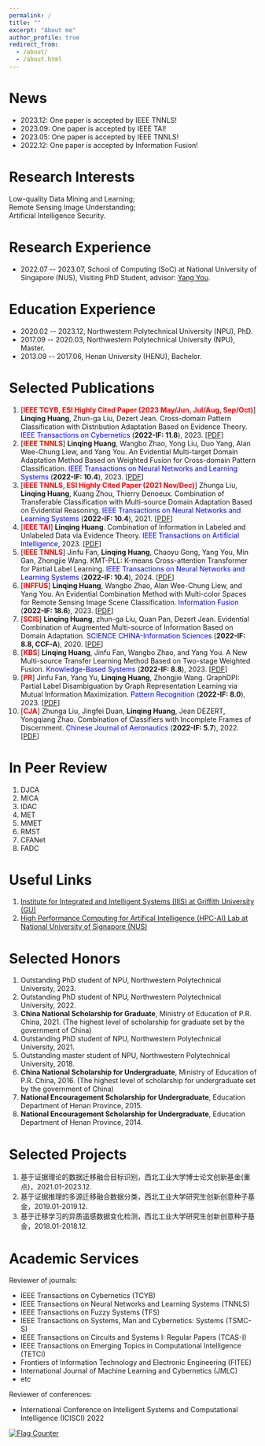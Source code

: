 ```yaml
---
permalink: /
title: ""
excerpt: "About me"
author_profile: true
redirect_from: 
  - /about/
  - /about.html
---
```


News
======
- 2023.12: One paper is accepted by IEEE TNNLS!
- 2023.09: One paper is accepted by IEEE TAI!
- 2023.05: One paper is accepted by IEEE TNNLS!
- 2022.12: One paper is accepted by Information Fusion!

Research Interests
======
Low-quality Data Mining and Learning;  
Remote Sensing Image Understanding;     
Artificial Intelligence Security.

Research Experience
======
- 2022.07 -- 2023.07, School of Computing (SoC) at National University of Singapore (NUS), Visiting PhD Student, advisor: [Yang You](https://www.comp.nus.edu.sg/~youy/).

Education Experience
======
- 2020.02 -- 2023.12, Northwestern Polytechnical University (NPU), PhD.
- 2017.09 -- 2020.03, Northwestern Polytechnical University (NPU), Master.
- 2013.09 -- 2017.06, Henan University (HENU), Bachelor.

Selected Publications
======
1. [**<font color="red">IEEE TCYB, ESI Highly Cited Paper (2023 May/Jun, Jul/Aug, Sep/Oct)</font>**] **Linqing Huang**, Zhun-ga Liu, Dezert Jean. Cross-domain Pattern Classification with Distribution Adaptation Based on Evidence Theory. <font color="blue">IEEE Transactions on Cybernetics</font> (**2022-IF: 11.8**), 2023. [[PDF](https://ieeexplore.ieee.org/document/9660783)]
2. [**<font color="red">IEEE TNNLS</font>**] **Linqing Huang**, Wangbo Zhao, Yong Liu, Duo Yang, Alan Wee-Chung Liew, and Yang You. An Evidential Multi-target Domain Adaptation Method Based on Weighted Fusion for Cross-domain Pattern Classification. <font color="blue">IEEE Transactions on Neural Networks and Learning Systems</font> (**2022-IF: 10.4**), 2023. [[PDF](https://ieeexplore.ieee.org/document/10135140)]
3. [**<font color="red">IEEE TNNLS, ESI Highly Cited Paper (2021 Nov/Dec)</font>**] Zhunga Liu, **Linqing Huang**, Kuang Zhou, Thierry Denoeux. Combination of Transferable Classification with Multi-source Domain Adaptation Based on Evidential Reasoning. <font color="blue">IEEE Transactions on Neural Networks and Learning Systems</font> (**2022-IF: 10.4**), 2021. [[PDF](https://ieeexplore.ieee.org/document/9108588)]
4. [**<font color="red">IEEE TAI</font>**] **Linqing Huang**. Combination of Information in Labeled and Unlabeled Data via Evidence Theory. <font color="blue">IEEE Transactions on Artificial Intelligence</font>, 2023. [[PDF](https://ieeexplore.ieee.org/abstract/document/10253965)]
5. [**<font color="red">IEEE TNNLS</font>**] Jinfu Fan, **Linqing Huang**, Chaoyu Gong, Yang You, Min  Gan, Zhongjie Wang. KMT-PLL: K-means Cross-attention Transformer for Partial Label Learning. <font color="blue">IEEE Transactions on Neural Networks and Learning Systems</font> (**2022-IF: 10.4**), 2024. [[PDF](https://ieeexplore.ieee.org/document/10384739)]
6. [**<font color="red">INFFUS</font>**] **Linqing Huang**, Wangbo Zhao, Alan Wee-Chung Liew, and Yang You. An Evidential Combination Method with Multi-color Spaces for Remote Sensing Image Scene Classification. <font color="blue">Information Fusion</font> (**2022-IF: 18.6**), 2023. [[PDF](https://www.sciencedirect.com/science/article/abs/pii/S1566253522002743)]
7. [**<font color="red">SCIS</font>**] **Linqing Huang**, zhun-ga Liu, Quan Pan, Dezert Jean. Evidential Combination of Augmented Multi-source of Information Based on Domain Adaptation. <font color="blue">SCIENCE CHINA-Information Sciences</font> (**2022-IF: 8.8, CCF-A**), 2020. [[PDF](https://link.springer.com/article/10.1007/s11432-020-3080-3)]
8. [**<font color="red">KBS</font>**] **Linqing Huang**, Jinfu Fan, Wangbo Zhao, and Yang You. A New Multi-source Transfer Learning Method Based on Two-stage Weighted Fusion. <font color="blue">Knowledge-Based Systems</font> (**2022-IF: 8.8**), 2023. [[PDF](https://www.sciencedirect.com/science/article/abs/pii/S0950705122013296)]
9. [**<font color="red">PR</font>**] Jinfu Fan, Yang Yu, **Linqing Huang**, Zhongjie Wang. GraphDPI: Partial Label Disambiguation by Graph Representation Learning via Mutual Information Maximization. <font color="blue">Pattern Recognition</font> (**2022-IF: 8.0**), 2023. [[PDF](https://www.sciencedirect.com/science/article/abs/pii/S0031320322006136)]
10. [**<font color="red">CJA</font>**] Zhunga Liu, Jingfei Duan, **Linqing Huang**, Jean DEZERT, Yongqiang Zhao. Combination of Classifiers with Incomplete Frames of Discernment. <font color="blue">Chinese Journal of Aeronautics</font> (**2022-IF: 5.7**), 2022. [[PDF](https://www.sciencedirect.com/science/article/pii/S1000936121001758)]

In Peer Review
======
1. DJCA
2. MICA
3. IDAC
4. MET
5. MMET
6. RMST
7. CFANet
8. FADC


Useful Links
======
1. [Institute for Integrated and Intelligent Systems (IIIS) at Griffith University (GU)](https://www.griffith.edu.au/institute-integrated-intelligent-systems/our-researchers)
2. [High Performance Computing for Artifical Intelligence (HPC-AI) Lab at National University of Signapore (NUS)](https://ai.comp.nus.edu.sg/)


Selected Honors
======
1. Outstanding PhD student of NPU, Northwestern Polytechnical University, 2023.
2. Outstanding PhD student of NPU, Northwestern Polytechnical University, 2022.
3. **China National Scholarship for Graduate**, Ministry of Education of P.R. China, 2021. (The highest level of scholarship for graduate set by the government of China)
4. Outstanding PhD student of NPU, Northwestern Polytechnical University, 2021.
5. Outstanding master student of NPU, Northwestern Polytechnical University, 2018.
6. **China National Scholarship for Undergraduate**, Ministry of Education of P.R. China, 2016. (The highest level of scholarship for undergraduate set by the government of China)
7. **National Encouragement Scholarship for Undergraduate**, Education Department of Henan Province, 2015.
8. **National Encouragement Scholarship for Undergraduate**, Education Department of Henan Province, 2014.

Selected Projects
======
1. 基于证据理论的数据迁移融合目标识别，西北工业大学博士论文创新基金(重点)，2021.01-2023.12.
2. 基于证据推理的多源迁移融合数据分类，西北工业大学研究生创新创意种子基金，2019.01-2019.12.
3. 基于迁移学习的异质遥感数据变化检测，西北工业大学研究生创新创意种子基金，2018.01-2018.12.

Academic Services
======
Reviewer of journals: 
- IEEE Transactions on Cybernetics (TCYB)
- IEEE Transactions on Neural Networks and Learning Systems (TNNLS)
- IEEE Transactions on Fuzzy Systems (TFS)
- IEEE Transactions on Systems, Man and Cybernetics: Systems (TSMC-S)
- IEEE Transactions on Circuits and Systems I: Regular Papers (TCAS-I)
- IEEE Transactions on Emerging Topics in Computational Intelligence (TETCI)
- Frontiers of Information Technology and Electronic Engineering (FITEE)
- International Journal of Machine Learning and Cybernetics (JMLC)
- etc

Reviewer of conferences: 
- International Conference on Intelligent Systems and Computational Intelligence (ICISCI) 2022


<a href="https://info.flagcounter.com/N0dx"><img src="https://s11.flagcounter.com/count2/N0dx/bg_FFFFFF/txt_000000/border_CCCCCC/columns_2/maxflags_10/viewers_0/labels_0/pageviews_0/flags_0/percent_0/" alt="Flag Counter" border="0"></a>

